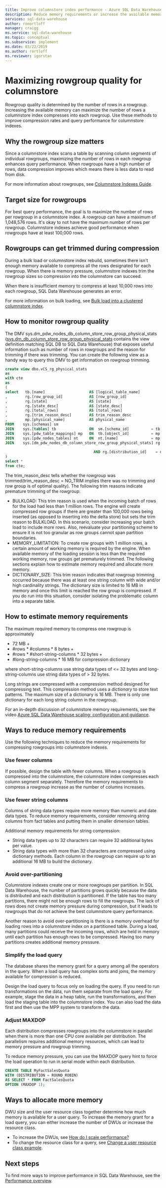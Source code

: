 ```yaml
---
title: Improve columnstore index performance - Azure SQL Data Warehouse | Microsoft Docs
description: Reduce memory requirements or increase the available memory to maximize the number of rows a columnstore index compresses into each rowgroup.
services: sql-data-warehouse
author: ronortloff
manager: craigg
ms.service: sql-data-warehouse
ms.topic: conceptual
ms.subservice: implement
ms.date: 03/22/2019
ms.author: rortloff
ms.reviewer: igorstan
---
```


# Maximizing rowgroup quality for columnstore

Rowgroup quality is determined by the number of rows in a rowgroup. Increasing the available memory can maximize the number of rows a columnstore index compresses into each rowgroup.  Use these methods to improve compression rates and query performance for columnstore indexes.

## Why the rowgroup size matters
Since a columnstore index scans a table by scanning column segments of individual rowgroups, maximizing the number of rows in each rowgroup enhances query performance. When rowgroups have a high number of rows, data compression improves which means there is less data to read from disk.

For more information about rowgroups, see [Columnstore Indexes Guide](https://msdn.microsoft.com/library/gg492088.aspx).

## Target size for rowgroups
For best query performance, the goal is to maximize the number of rows per rowgroup in a columnstore index. A rowgroup can have a maximum of 1,048,576 rows. It's okay to not have the maximum number of rows per rowgroup. Columnstore indexes achieve good performance when rowgroups have at least 100,000 rows.

## Rowgroups can get trimmed during compression

During a bulk load or columnstore index rebuild, sometimes there isn't enough memory available to compress all the rows designated for each rowgroup. When there is memory pressure, columnstore indexes trim the rowgroup sizes so compression into the columnstore can succeed. 

When there is insufficient memory to compress at least 10,000 rows into each rowgroup, SQL Data Warehouse generates an error.

For more information on bulk loading, see [Bulk load into a clustered columnstore index](https://msdn.microsoft.com/library/dn935008.aspx#Bulk ).

## How to monitor rowgroup quality

The DMV sys.dm_pdw_nodes_db_column_store_row_group_physical_stats ([sys.dm_db_column_store_row_group_physical_stats](https://docs.microsoft.com/sql/relational-databases/system-dynamic-management-views/sys-dm-db-column-store-row-group-physical-stats-transact-sql) contains the view definition matching SQL DB to SQL Data Warehouse) that exposes useful information such as number of rows in rowgroups and the reason for trimming if there was trimming. You can create the following view as a handy way to query this DMV to get information on rowgroup trimming.

```sql
create view dbo.vCS_rg_physical_stats
as 
with cte
as
(
select   tb.[name]                    AS [logical_table_name]
,        rg.[row_group_id]            AS [row_group_id]
,        rg.[state]                   AS [state]
,        rg.[state_desc]              AS [state_desc]
,        rg.[total_rows]              AS [total_rows]
,        rg.[trim_reason_desc]        AS trim_reason_desc
,        mp.[physical_name]           AS physical_name
FROM    sys.[schemas] sm
JOIN    sys.[tables] tb               ON  sm.[schema_id]          = tb.[schema_id]                             
JOIN    sys.[pdw_table_mappings] mp   ON  tb.[object_id]          = mp.[object_id]
JOIN    sys.[pdw_nodes_tables] nt     ON  nt.[name]               = mp.[physical_name]
JOIN    sys.[dm_pdw_nodes_db_column_store_row_group_physical_stats] rg      ON  rg.[object_id]     = nt.[object_id]
                                                                            AND rg.[pdw_node_id]   = nt.[pdw_node_id]
									    AND rg.[distribution_id]    = nt.[distribution_id]						                  	
)
select *
from cte;
```

The trim_reason_desc tells whether the rowgroup was trimmed(trim_reason_desc = NO_TRIM implies there was no trimming and row group is of optimal quality). The following trim reasons indicate premature trimming of the rowgroup:
- BULKLOAD: This trim reason is used when the incoming batch of rows for the load had less than 1 million rows. The engine will create compressed row groups if there are greater than 100,000 rows being inserted (as opposed to inserting into the delta store) but sets the trim reason to BULKLOAD. In this scenario, consider increasing your batch load to include more rows. Also, reevaluate your partitioning scheme to ensure it is not too granular as row groups cannot span partition boundaries.
- MEMORY_LIMITATION: To create row groups with 1 million rows, a certain amount of working memory is required by the engine. When available memory of the loading session is less than the required working memory, row groups get prematurely trimmed. The following sections explain how to estimate memory required and allocate more memory.
- DICTIONARY_SIZE: This trim reason indicates that rowgroup trimming occurred because there was at least one string column with wide and/or high cardinality strings. The dictionary size is limited to 16 MB in memory and once this limit is reached the row group is compressed. If you do run into this situation, consider isolating the problematic column into a separate table.

## How to estimate memory requirements

<!--
To view an estimate of the memory requirements to compress a rowgroup of maximum size into a columnstore index, download and run the view [dbo.vCS_mon_mem_grant](). This view shows the size of the memory grant that a rowgroup requires for compression in to the columnstore.
-->

The maximum required memory to compress one rowgroup is approximately

- 72 MB +
- \#rows \* \#columns \* 8 bytes +
- \#rows \* \#short-string-columns \* 32 bytes +
- \#long-string-columns \* 16 MB for compression dictionary

where short-string-columns use string data types of <= 32 bytes and long-string-columns use string data types of > 32 bytes.

Long strings are compressed with a compression method designed for compressing text. This compression method uses a *dictionary* to store text patterns. The maximum size of a dictionary is 16 MB. There is only one dictionary for each long string column in the rowgroup.

For an in-depth discussion of columnstore memory requirements, see the
video [Azure SQL Data Warehouse scaling: configuration and guidance](https://channel9.msdn.com/Events/Ignite/2016/BRK3291).

## Ways to reduce memory requirements

Use the following techniques to reduce the memory requirements for compressing rowgroups into columnstore indexes.

### Use fewer columns
If possible, design the table with fewer columns. When a rowgroup is compressed into the columnstore, the columnstore index compresses each column segment separately. Therefore the memory requirements to compress a rowgroup increase as the number of columns increases.


### Use fewer string columns
Columns of string data types require more memory than numeric and date data types. To reduce memory requirements, consider removing string columns from fact tables and putting them in smaller dimension tables.

Additional memory requirements for string compression:

- String data types up to 32 characters can require 32 additional bytes per value.
- String data types with more than 32 characters are compressed using dictionary methods.  Each column in the rowgroup can require up to an additional 16 MB to build the dictionary.

### Avoid over-partitioning

Columnstore indexes create one or more rowgroups per partition. In SQL Data Warehouse, the number of partitions grows quickly because the data is distributed and each distribution is partitioned. If the table has too many partitions, there might not be enough rows to fill the rowgroups. The lack of rows does not create memory pressure during compression, but it leads to rowgroups that do not achieve the best columnstore query performance.

Another reason to avoid over-partitioning is there is a memory overhead for loading rows into a columnstore index on a partitioned table. During a load, many partitions could receive the incoming rows, which are held in memory until each partition has enough rows to be compressed. Having too many partitions creates additional memory pressure.

### Simplify the load query

The database shares the memory grant for a query among all the operators in the query. When a load query has complex sorts and joins, the memory available for compression is reduced.

Design the load query to focus only on loading the query. If you need to run transformations on the data, run them separate from the load query. For example, stage the data in a heap table, run the transformations, and then load the staging table into the columnstore index. You can also load the data first and then use the MPP system to transform the data.

### Adjust MAXDOP

Each distribution compresses rowgroups into the columnstore in parallel when there is more than one CPU core available per distribution. The parallelism requires additional memory resources, which can lead to memory pressure and rowgroup trimming.

To reduce memory pressure, you can use the MAXDOP query hint to force the load operation to run in serial mode within each distribution.

```sql
CREATE TABLE MyFactSalesQuota
WITH (DISTRIBUTION = ROUND_ROBIN)
AS SELECT * FROM FactSalesQuota
OPTION (MAXDOP 1);
```

## Ways to allocate more memory

DWU size and the user resource class together determine how much memory is available for a user query. To increase the memory grant for a load query, you can either increase the number of DWUs or increase the resource class.

- To increase the DWUs, see [How do I scale performance?](quickstart-scale-compute-portal.md)
- To change the resource class for a query, see [Change a user resource class example](resource-classes-for-workload-management.md#change-a-users-resource-class).

## Next steps

To find more ways to improve performance in SQL Data Warehouse, see the [Performance overview](sql-data-warehouse-overview-manage-user-queries.md).

